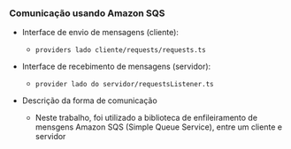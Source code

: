 ### Comunicação usando Amazon SQS

* Interface de envio de mensagens (cliente): 
  * ```providers lado cliente/requests/requests.ts```    
  
* Interface de recebimento de mensagens (servidor): 
  * ```provider lado do servidor/requestsListener.ts```    
  
* Descrição da forma de comunicação   
    * Neste trabalho, foi utilizado a biblioteca de enfileiramento de mensgens Amazon SQS (Simple Queue Service), entre um cliente e servidor

